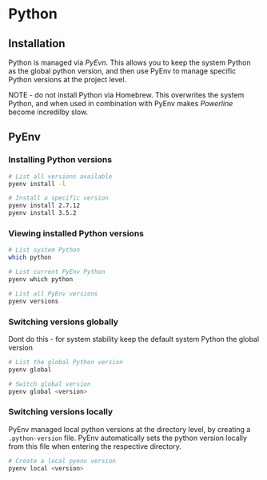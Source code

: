 # Python

## Installation

Python is managed via _PyEvn_. This allows you to keep the system Python as the global python version, and then use PyEnv to manage specific Python versions at the project level.

NOTE - do not install Python via Homebrew. This overwrites the system Python, and when used in combination with PyEnv makes _Powerline_ become incredilby slow.

## PyEnv

### Installing Python versions

```sh
# List all versions available
pyenv install -l

# Install a specific version
pyenv install 2.7.12
pyenv install 3.5.2
```

### Viewing installed Python versions

```sh
# List system Python
which python

# List current PyEnv Python
pyenv which python

# List all PyEnv versions
pyenv versions
```

### Switching versions globally

Dont do this - for system stability keep the default system Python the global version

```sh
# List the global Python version
pyenv global

# Switch global version
pyenv global <version>
```

### Switching versions locally

PyEnv managed local python versions at the directory level, by creating a `.python-version` file. PyEnv automatically sets the python version locally from this file when entering the respective directory.

```sh
# Create a local pyenv version
pyenv local <version>
```
